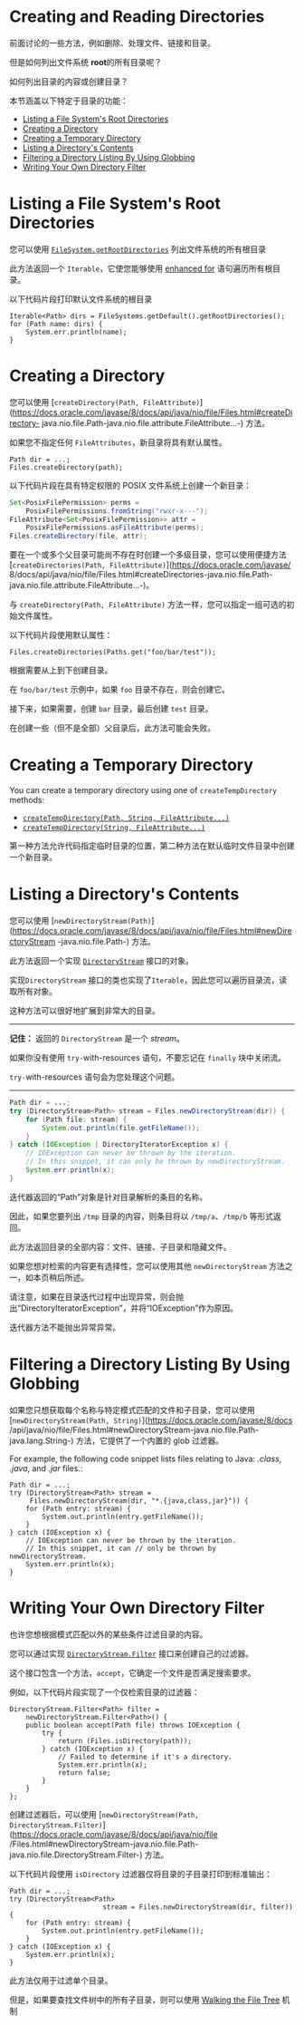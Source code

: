 # Creating and Reading Directories

前面讨论的一些方法，例如删除、处理文件、链接和目录。

但是如何列出文件系统 **root**的所有目录呢？

如何列出目录的内容或创建目录？



本节涵盖以下特定于目录的功能：

- [Listing a File System's Root Directories](https://docs.oracle.com/javase/tutorial/essential/io/dirs.html#listall)
- [Creating a Directory](https://docs.oracle.com/javase/tutorial/essential/io/dirs.html#create)
- [Creating a Temporary Directory](https://docs.oracle.com/javase/tutorial/essential/io/dirs.html#createTemp)
- [Listing a Directory's Contents](https://docs.oracle.com/javase/tutorial/essential/io/dirs.html#listdir)
- [Filtering a Directory Listing By Using Globbing](https://docs.oracle.com/javase/tutorial/essential/io/dirs.html#glob)
- [Writing Your Own Directory Filter](https://docs.oracle.com/javase/tutorial/essential/io/dirs.html#filter)



# Listing a File System's Root Directories

您可以使用 [`FileSystem.getRootDirectories`](https://docs.oracle.com/javase/8/docs/api/java/nio/file/FileSystem.html#) 列出文件系统的所有根目录

此方法返回一个 `Iterable`，它使您能够使用 [enhanced for](https://docs.oracle.com/javase/tutorial/java/nutsandbolts/for.html) 语句遍历所有根目录。

以下代码片段打印默认文件系统的根目录

```
Iterable<Path> dirs = FileSystems.getDefault().getRootDirectories();
for (Path name: dirs) {
    System.err.println(name);
}
```

# Creating a Directory

您可以使用 [`createDirectory(Path, FileAttribute)`](https://docs.oracle.com/javase/8/docs/api/java/nio/file/Files.html#createDirectory- java.nio.file.Path-java.nio.file.attribute.FileAttribute...-) 方法。

如果您不指定任何 `FileAttributes`，新目录将具有默认属性。

```
Path dir = ...;
Files.createDirectory(path);
```

以下代码片段在具有特定权限的 POSIX 文件系统上创建一个新目录：

```java
Set<PosixFilePermission> perms =
    PosixFilePermissions.fromString("rwxr-x---");
FileAttribute<Set<PosixFilePermission>> attr =
    PosixFilePermissions.asFileAttribute(perms);
Files.createDirectory(file, attr);
```

要在一个或多个父目录可能尚不存在时创建一个多级目录，您可以使用便捷方法 [`createDirectories(Path, FileAttribute)`](https://docs.oracle.com/javase/ 8/docs/api/java/nio/file/Files.html#createDirectories-java.nio.file.Path-java.nio.file.attribute.FileAttribute...-)。

与 `createDirectory(Path, FileAttribute)` 方法一样，您可以指定一组可选的初始文件属性。

以下代码片段使用默认属性：

```
Files.createDirectories(Paths.get("foo/bar/test"));
```

根据需要从上到下创建目录。

在 `foo/bar/test` 示例中，如果 `foo` 目录不存在，则会创建它。

接下来，如果需要，创建 `bar` 目录，最后创建 `test` 目录。

在创建一些（但不是全部）父目录后，此方法可能会失败。



# Creating a Temporary Directory

You can create a temporary directory using one of `createTempDirectory` methods:

- [`createTempDirectory(Path, String, FileAttribute...)`](https://docs.oracle.com/javase/8/docs/api/java/nio/file/Files.html#createTempDirectory-java.nio.file.Path-java.lang.String-java.nio.file.attribute.FileAttribute...-)
- [`createTempDirectory(String, FileAttribute...)`](https://docs.oracle.com/javase/8/docs/api/java/nio/file/Files.html#createTempDirectory-java.lang.String-java.nio.file.attribute.FileAttribute...-)

第一种方法允许代码指定临时目录的位置，第二种方法在默认临时文件目录中创建一个新目录。



# Listing a Directory's Contents

您可以使用 [`newDirectoryStream(Path)`](https://docs.oracle.com/javase/8/docs/api/java/nio/file/Files.html#newDirectoryStream -java.nio.file.Path-) 方法。

此方法返回一个实现 [`DirectoryStream`](https://docs.oracle.com/javase/8/docs/api/java/nio/file/DirectoryStream.html) 接口的对象。

实现`DirectoryStream` 接口的类也实现了`Iterable`，因此您可以遍历目录流，读取所有对象。

这种方法可以很好地扩展到非常大的目录。

------

**记住：** 返回的 `DirectoryStream` 是一个 *stream*。

如果你没有使用 `try-`with-resources 语句，不要忘记在 `finally` 块中关闭流。 

`try-`with-resources 语句会为您处理这个问题。

------

```java
Path dir = ...;
try (DirectoryStream<Path> stream = Files.newDirectoryStream(dir)) {
    for (Path file: stream) {
        System.out.println(file.getFileName());
    }
} catch (IOException | DirectoryIteratorException x) {
    // IOException can never be thrown by the iteration.
    // In this snippet, it can only be thrown by newDirectoryStream.
    System.err.println(x);
}
```

迭代器返回的“Path”对象是针对目录解析的条目的名称。

因此，如果您要列出 `/tmp` 目录的内容，则条目将以 `/tmp/a`、`/tmp/b` 等形式返回。

此方法返回目录的全部内容：文件、链接、子目录和隐藏文件。

如果您想对检索的内容更有选择性，您可以使用其他 `newDirectoryStream` 方法之一，如本页稍后所述。

请注意，如果在目录迭代过程中出现异常，则会抛出“DirectoryIteratorException”，并将“IOException”作为原因。

迭代器方法不能抛出异常异常。



# Filtering a Directory Listing By Using Globbing

如果您只想获取每个名称与特定模式匹配的文件和子目录，您可以使用 [`newDirectoryStream(Path, String)`](https://docs.oracle.com/javase/8/docs /api/java/nio/file/Files.html#newDirectoryStream-java.nio.file.Path-java.lang.String-) 方法，它提供了一个内置的 glob 过滤器。

For example, the following code snippet lists files relating to Java: *.class*, *.java*, and *.jar* files.:

```
Path dir = ...;
try (DirectoryStream<Path> stream =
     Files.newDirectoryStream(dir, "*.{java,class,jar}")) {
    for (Path entry: stream) {
        System.out.println(entry.getFileName());
    }
} catch (IOException x) {
    // IOException can never be thrown by the iteration.
    // In this snippet, it can // only be thrown by newDirectoryStream.
    System.err.println(x);
}
```

# Writing Your Own Directory Filter

也许您想根据模式匹配以外的某些条件过滤目录的内容。

您可以通过实现 [`DirectoryStream.Filter`](https://docs.oracle.com/javase/8/docs/api/java/nio/file/DirectoryStream.Filter.html) 接口来创建自己的过滤器。

这个接口包含一个方法，`accept`，它确定一个文件是否满足搜索要求。

例如，以下代码片段实现了一个仅检索目录的过滤器：

```
DirectoryStream.Filter<Path> filter =
    newDirectoryStream.Filter<Path>() {
    public boolean accept(Path file) throws IOException {
        try {
            return (Files.isDirectory(path));
        } catch (IOException x) {
            // Failed to determine if it's a directory.
            System.err.println(x);
            return false;
        }
    }
};
```

创建过滤器后，可以使用 [`newDirectoryStream(Path, DirectoryStream.Filter)`](https://docs.oracle.com/javase/8/docs/api/java/nio/file /Files.html#newDirectoryStream-java.nio.file.Path-java.nio.file.DirectoryStream.Filter-) 方法。

以下代码片段使用 `isDirectory` 过滤器仅将目录的子目录打印到标准输出：

```
Path dir = ...;
try (DirectoryStream<Path>
                       stream = Files.newDirectoryStream(dir, filter)) {
    for (Path entry: stream) {
        System.out.println(entry.getFileName());
    }
} catch (IOException x) {
    System.err.println(x);
}
```

此方法仅用于过滤单个目录。

但是，如果要查找文件树中的所有子目录，则可以使用 [Walking the File Tree](https://docs.oracle.com/javase/tutorial/essential/io/walk.html) 机制



